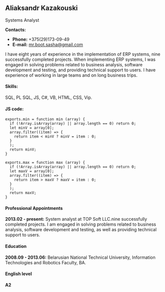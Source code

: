## Aliaksandr Kazakouski

Systems Analyst

**Contacts:**

- **Phone:** +375(29)173-09-49
- **E-mail:** mr.boot.sasha@gmail.com

I have eight years of experience in the implementation of ERP systems, nine successfully completed projects. When implementing ERP systems, I was engaged in solving problems related to business analysis, software development and testing, and providing technical support to users. I have experience of working in large teams and on long business trips.

#### Skills:

SQL, PL SQL, JS, C#, VB, HTML, CSS, Vip.

#### JS code:

```
exports.min = function min (array) {
  if (!Array.isArray(array) || array.length == 0) return 0;
  let minV = array[0];
  array.filter((item) => {
    return item < minV ? minV = item : 0;
  }
  );
  return minV;
}

exports.max = function max (array) {
  if (!Array.isArray(array) || array.length == 0) return 0;
  let maxV = array[0];
  array.filter((item) => {
    return item > maxV ? maxV = item : 0;
  }
  );
  return maxV;
}
```

#### Professional Appointments

**2013.02 - present:** System analyst at TOP Soft LLC.nine successfully completed projects.
I am engaged in solving problems related to business analysis,
software development and testing, as well as providing technical support to users.

#### Education

**2008.09 - 2013.06:**
Belarusian National Technical University, Information Technologies and Robotics Faculty, BA.

#### English level

**A2**

